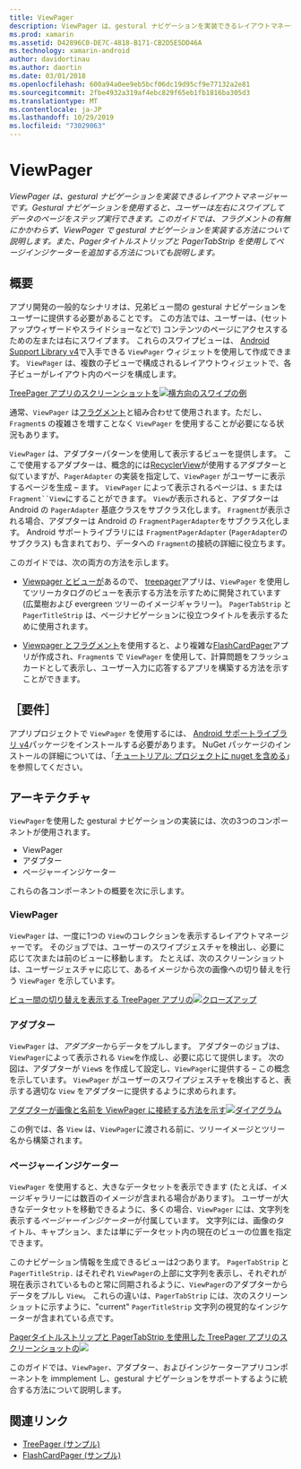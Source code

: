 ```yaml
---
title: ViewPager
description: ViewPager は、gestural ナビゲーションを実装できるレイアウトマネージャーです。 Gestural ナビゲーションを使用すると、ユーザーは左右にスワイプしてデータのページをステップ実行できます。 このガイドでは、フラグメントの有無にかかわらず、ViewPager で gestural ナビゲーションを実装する方法について説明します。 また、Pagerタイトルストリップと PagerTabStrip を使用してページインジケーターを追加する方法についても説明します。
ms.prod: xamarin
ms.assetid: D42896C0-DE7C-4818-B171-CB2D5E5DD46A
ms.technology: xamarin-android
author: davidortinau
ms.author: daortin
ms.date: 03/01/2018
ms.openlocfilehash: 600a94a0ee9eb5bcf06dc19d95cf9e77132a2e81
ms.sourcegitcommit: 2fbe4932a319af4ebc829f65eb1fb1816ba305d3
ms.translationtype: MT
ms.contentlocale: ja-JP
ms.lasthandoff: 10/29/2019
ms.locfileid: "73029063"
---
```

# <a name="viewpager"></a>ViewPager

_ViewPager は、gestural ナビゲーションを実装できるレイアウトマネージャーです。Gestural ナビゲーションを使用すると、ユーザーは左右にスワイプしてデータのページをステップ実行できます。このガイドでは、フラグメントの有無にかかわらず、ViewPager で gestural ナビゲーションを実装する方法について説明します。また、Pagerタイトルストリップと PagerTabStrip を使用してページインジケーターを追加する方法についても説明します。_

## <a name="overview"></a>概要

アプリ開発の一般的なシナリオは、兄弟ビュー間の gestural ナビゲーションをユーザーに提供する必要があることです。 この方法では、ユーザーは、(セットアップウィザードやスライドショーなどで) コンテンツのページにアクセスするための左または右にスワイプます。 これらのスワイプビューは、 [Android Support Library v4](https://www.nuget.org/packages/Xamarin.Android.Support.v4/)で入手できる `ViewPager` ウィジェットを使用して作成できます。 `ViewPager` は、複数の子ビューで構成されるレイアウトウィジェットで、各子ビューがレイアウト内のページを構成します。 

[TreePager アプリのスクリーンショットを![横方向のスワイプの例](images/01-intro-sml.png)](images/01-intro.png#lightbox)

通常、`ViewPager` は[フラグメント](~/android/platform/fragments/index.md)と組み合わせて使用されます。ただし、`Fragment`s の複雑さを増すことなく `ViewPager` を使用することが必要になる状況もあります。

`ViewPager` は、アダプターパターンを使用して表示するビューを提供します。 ここで使用するアダプターは、概念的には[RecyclerView](~/android/user-interface/layouts/recycler-view/index.md)が使用するアダプターと似ていますが、`PagerAdapter` の実装を指定して、`ViewPager` がユーザーに表示するページを生成 &ndash; ます。 `ViewPager` によって表示されるページは、s または `Fragment``View`にすることができます。 `View`が表示されると、アダプターは Android の `PagerAdapter` 基底クラスをサブクラス化します。 `Fragment`が表示される場合、アダプターは Android の `FragmentPagerAdapter`をサブクラス化します。 Android サポートライブラリには `FragmentPagerAdapter` (`PagerAdapter`のサブクラス) も含まれており、データへの `Fragment`の接続の詳細に役立ちます。 

このガイドでは、次の両方の方法を示します。 

- [Viewpager とビューが](~/android/user-interface/controls/view-pager/viewpager-and-views.md)あるので、 [treepager](https://docs.microsoft.com/samples/xamarin/monodroid-samples/userinterface-treepager)アプリは、`ViewPager` を使用してツリーカタログのビューを表示する方法を示すために開発されています (広葉樹および evergreen ツリーのイメージギャラリー)。 
    `PagerTabStrip` と `PagerTitleStrip` は、ページナビゲーションに役立つタイトルを表示するために使用されます。

- [Viewpager とフラグメント](~/android/user-interface/controls/view-pager/viewpager-and-fragments.md)を使用すると、より複雑な[FlashCardPager](https://docs.microsoft.com/samples/xamarin/monodroid-samples/userinterface-flashcardpager)アプリが作成され、`Fragment`s で `ViewPager` を使用して、計算問題をフラッシュカードとして表示し、ユーザー入力に応答するアプリを構築する方法を示すことができます。 

## <a name="requirements"></a>［要件］

アプリプロジェクトで `ViewPager` を使用するには、 [Android サポートライブラリ v4](https://www.nuget.org/packages/Xamarin.Android.Support.v4/)パッケージをインストールする必要があります。 NuGet パッケージのインストールの詳細については、「[チュートリアル: プロジェクトに nuget を含める](https://docs.microsoft.com/visualstudio/mac/nuget-walkthrough)」を参照してください。 

## <a name="architecture"></a>アーキテクチャ

`ViewPager`を使用した gestural ナビゲーションの実装には、次の3つのコンポーネントが使用されます。

- ViewPager
- アダプター
- ページャーインジケーター

これらの各コンポーネントの概要を次に示します。

### <a name="viewpager"></a>ViewPager

`ViewPager` は、一度に1つの `View`のコレクションを表示するレイアウトマネージャーです。 そのジョブでは、ユーザーのスワイプジェスチャを検出し、必要に応じて次または前のビューに移動します。 たとえば、次のスクリーンショットは、ユーザージェスチャに応じて、あるイメージから次の画像への切り替えを行う `ViewPager` を示しています。 

[ビュー間の切り替えを表示する TreePager アプリの![クローズアップ](images/02-transition-sml.png)](images/02-transition.png#lightbox)

### <a name="adapter"></a>アダプター

`ViewPager` は、*アダプター*からデータをプルします。 アダプターのジョブは、`ViewPager`によって表示される `View`を作成し、必要に応じて提供します。 次の図は、アダプターが `View`s を作成して設定し、`ViewPager`に提供する &ndash; この概念を示しています。 `ViewPager` がユーザーのスワイプジェスチャを検出すると、表示する適切な `View` をアダプターに提供するように求められます。 

[アダプターが画像と名前を ViewPager に接続する方法を示す![ダイアグラム](images/03-adapter-sml.png)](images/03-adapter.png#lightbox)

この例では、各 `View` は、`ViewPager`に渡される前に、ツリーイメージとツリー名から構築されます。 

### <a name="pager-indicator"></a>ページャーインジケーター

`ViewPager` を使用すると、大きなデータセットを表示できます (たとえば、イメージギャラリーには数百のイメージが含まれる場合があります)。 ユーザーが大きなデータセットを移動できるように、多くの場合、`ViewPager` には、文字列を表示する*ページャーインジケーター*が付属しています。 文字列には、画像のタイトル、キャプション、または単にデータセット内の現在のビューの位置を指定できます。 

このナビゲーション情報を生成できるビューは2つあります。 `PagerTabStrip` と `PagerTitleStrip.` はそれぞれ `ViewPager`の上部に文字列を表示し、それぞれが現在表示されているものと常に同期されるように、`ViewPager`のアダプターからデータをプルし `View`。 これらの違いは、`PagerTabStrip` には、次のスクリーンショットに示すように、"current" `PagerTitleStrip` 文字列の視覚的なインジケーターが含まれている点です。 

[Pagerタイトルストリップと PagerTabStrip を使用した TreePager アプリのスクリーンショットの![](images/04-comparison-sml.png)](images/04-comparison.png#lightbox)

このガイドでは、`ViewPager`、アダプター、およびインジケーターアプリコンポーネントを immplement し、gestural ナビゲーションをサポートするように統合する方法について説明します。 

## <a name="related-links"></a>関連リンク

- [TreePager (サンプル)](https://docs.microsoft.com/samples/xamarin/monodroid-samples/userinterface-treepager)
- [FlashCardPager (サンプル)](https://docs.microsoft.com/samples/xamarin/monodroid-samples/userinterface-flashcardpager)
